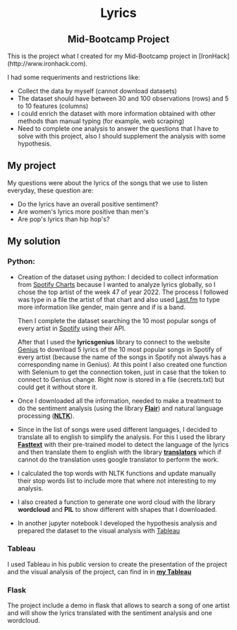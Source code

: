 <h1 style="text-align: center;">Lyrics</h1>
<h2 style="text-align: center;">Mid-Bootcamp Project</h2>
This is the project what I created for my Mid-Bootcamp project in [IronHack](http://www.ironhack.com).

I had some requeriments and restrictions like:

-  Collect the data by myself (cannot download datasets)
- The dataset should have between 30 and 100 observations (rows) and 5 to 10 features (columns)
- I could enrich the dataset with more information obtained with other methods than manual typing (for example, web scraping)
- Need to complete one analysis to answer the questions that I have to solve with this project, also I should supplement the analysis with some hypothesis.

## My project
My questions were about the lyrics of the songs that we use to listen everyday, these question are:

- Do the lyrics have an overall positive sentiment?
- Are women's lyrics more positive than men's
- Are pop's lyrics than hip hop's?

## My solution
### Python:

- Creation of the dataset using python: I decided to collect information from [Spotify Charts](https://charts.spotify.com/) because I wanted to analyze lyrics globally, so I chose the top artist of the week 47 of year 2022. The process I followed was type in a file the artist of that chart and also used [Last.fm](https://www.last.fm/) to type more information like gender, main genre and if is a band.

  Then I complete the dataset searching the 10 most popular songs of every artist in [Spotify](https://open.spotify.com/) using their API.

  After that I used the __lyricsgenius__ library to connect to the website [Genius](https://genius.com/) to download 5 lyrics of the 10 most popular songs in Spotify of every artist (because the name of the songs in Spotify not always has a corresponding name in Genius). At this point I also created one function with Selenium to get the connection token, just in case that the token to connect to Genius change. Right now is stored in a file (secrets.txt) but could get it without store it.

- Once I downloaded all the information, needed to make a treatment to do the sentiment analysis (using the library [__Flair__](https://github.com/flairNLP/flair)) and natural language processing ([__NLTK__](https://www.nltk.org/)).

- Since in the list of songs were used different languages, I decided to translate all to english to simplify the analysis. For this I used the library [__Fasttext__](https://fasttext.cc/) with their pre-trained model to detect the language of the lyrics and then translate them to english with the library [__translators__](https://github.com/uliontse/translators) which if cannot do the translation uses google translator to perform the work.

- I calculated the top words with NLTK functions and update manually their stop words list to include more that where not interesting to my analysis.

- I also created a function to generate one word cloud with the library __wordcloud__ and __PIL__ to show different with shapes that I downloaded.

- In another jupyter notebook I developed the hypothesis analysis and prepared the dataset to the visual analysis with [Tableau](https://public.tableau.com/)

### Tableau

I used Tableau in his public version to create the presentation of the project and the visual analysis of the project, can find in in [__my Tableau__](https://public.tableau.com/app/profile/.scar.iglesias.roqueiro/viz/Mid-BootcampProject_16711135428210/Lyrics)

### Flask
The project include a demo in flask that allows to search a song of one artist and will show the lyrics translated with the sentiment analysis and one wordcloud.